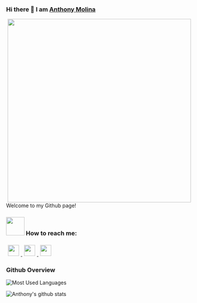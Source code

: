 ### Hi there 👋 I am [Anthony Molina](https://tony21019.github.io)

<img src="https://github.com/tony21019/tony21019/blob/main/logo.png" height="500" width="500" align="right"></img>

Welcome to my Github page!

### <img src="https://github.com/tony21019/tony21019/blob/main/resources/bongocat.gif" width="50px" /> How to reach me:

<a href="https://www.instagram.com/notheretony">
  <img src="https://github.com/tony21019/tony21019/blob/main/resources/instagram.png" height="30px" style="margin: 5px;" />
</a>
<a href="mailto:admm1225@gmail.com">
  <img src="https://github.com/tony21019/tony21019/blob/main/resources/gmail.png" height="30px" style="margin: 5px;" />
</a>
<a href="https://www.linkedin.com/in/anthony-molina-662a32192/">
  <img src="https://github.com/tony21019/tony21019/blob/main/resources/in.png" height="30px" style="margin: 5px;" />
</a>

### Github Overview
![Most Used Languages](https://github-readme-stats.vercel.app/api/top-langs/?username=tony21019&theme=radical)

![Anthony's github stats](https://github-readme-stats.vercel.app/api?username=tony21019&count_private=true&show_icons=true&theme=radical&include_all_commits=true)

<!--
**tony21019/tony21019** is a ✨ _special_ ✨ repository because its `README.md` (this file) appears on your GitHub profile.

Here are some ideas to get you started:

- 🔭 I’m currently working on ...
- 🌱 I’m currently learning ...
- 👯 I’m looking to collaborate on ...
- 🤔 I’m looking for help with ...
- 💬 Ask me about ...
- 📫 How to reach me: ...
- 😄 Pronouns: ...
- ⚡ Fun fact: ...
-->
